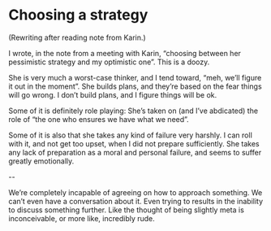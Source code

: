 # Choosing a strategy
(Rewriting after reading note from Karin.)

I wrote, in the note from a meeting with Karin, “choosing between her pessimistic strategy and my optimistic one”. This is a doozy.

She is very much a worst-case thinker, and I tend toward, “meh, we’ll figure it out in the moment”. She builds plans, and they’re based on the fear things will go wrong. I don’t build plans, and I figure things will be ok.

Some of it is definitely role playing: She’s taken on (and I’ve abdicated) the role of “the one who ensures we have what we need”.

Some of it is also that she takes any kind of failure very harshly. I can roll with it, and not get too upset, when I did not prepare sufficiently. She takes any lack of preparation as a moral and personal failure, and seems to suffer greatly emotionally.

--

We’re completely incapable of agreeing on how to approach something. We can’t even have a conversation about it. Even trying to results in the inability to discuss something further. Like the thought of being slightly meta is inconceivable, or more like, incredibly rude.
